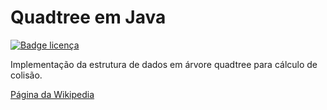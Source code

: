 # Quadtree em Java

[![Badge licença](https://img.shields.io/github/license/GabrielMendesMelo/QuadTree-Java?color=darkgreen&label=licen%C3%A7a)](https://github.com/GabrielMendesMelo/QuadTree-Java/blob/main/LICENSE)

Implementação da estrutura de dados em árvore quadtree para cálculo de colisão.

[Página da Wikipedia](https://en.wikipedia.org/wiki/Quadtree)
